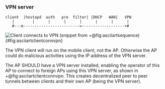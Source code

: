 ### VPN server

```
client  |hostapd  auth   pre  filter| |DHCP   WAN|   VPN
   |        |      |      |      |      |      |      |
   #---m-------------------------=------------------->#
```
![Client connects to VPN (snippet from +@fig:asciiartsequence)](/pixel.png){#fig:asciiartclientconnvpn}

The VPN client will run on the mobile client,
not the AP.
Otherwise the AP could do malicious activities using the IP address of the VPN server.

The AP SHOULD
have a VPN server installed,
enabling the operator of this AP to connect to foreign APs
using this VPN server,
as shown in +@fig:asciiartclientconnvpn.
This creates decentralized peer to peer tunnels
between clients and their own AP (being the VPN server).


